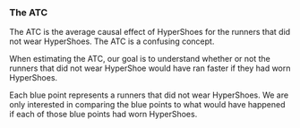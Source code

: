 ### The ATC

The ATC is the average causal effect of HyperShoes for the runners that did not wear HyperShoes. The ATC is a confusing concept. 

When estimating the ATC, our goal is to understand whether or not the runners that did not wear HyperShoe would have ran faster if they had worn HyperShoes. 

Each blue point represents a runners that did not wear HyperShoes. We are only interested in comparing the blue points to what would have happened if each of those blue points had worn HyperShoes. 
